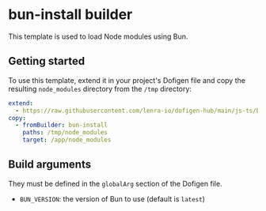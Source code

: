 # bun-install builder

This template is used to load Node modules using Bun.

## Getting started

To use this template, extend it in your project's Dofigen file and copy the resulting `node_modules` directory from the `/tmp` directory:

```yml
extend:
  - https://raw.githubusercontent.com/lenra-io/dofigen-hub/main/js-ts/bun-install.builder.yml
copy:
  - fromBuilder: bun-install
    paths: /tmp/node_modules
    target: /app/node_modules
```

## Build arguments

They must be defined in the `globalArg` section of the Dofigen file.

- `BUN_VERSION`: the version of Bun to use (default is `latest`)

